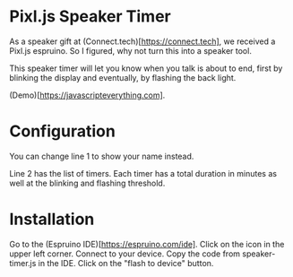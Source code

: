 # Pixl.js Speaker Timer
As a speaker gift at (Connect.tech)[https://connect.tech], we received a Pixl.js espruino.  So I figured, why not turn this into a speaker tool.  

This speaker timer will let you know when you talk is about to end, first by blinking the display and eventually, by flashing the back light. 

(Demo)[https://javascripteverything.com].


# Configuration
You can change line 1 to show your name instead.

Line 2 has the list of timers.  Each timer has a total duration in minutes as well at the blinking and flashing threshold.

# Installation
Go to the (Espruino IDE)[https://espruino.com/ide].  Click on the icon in the upper left corner.  Connect to your device.  Copy the code from speaker-timer.js in the IDE.  Click on the "flash to device" button.

